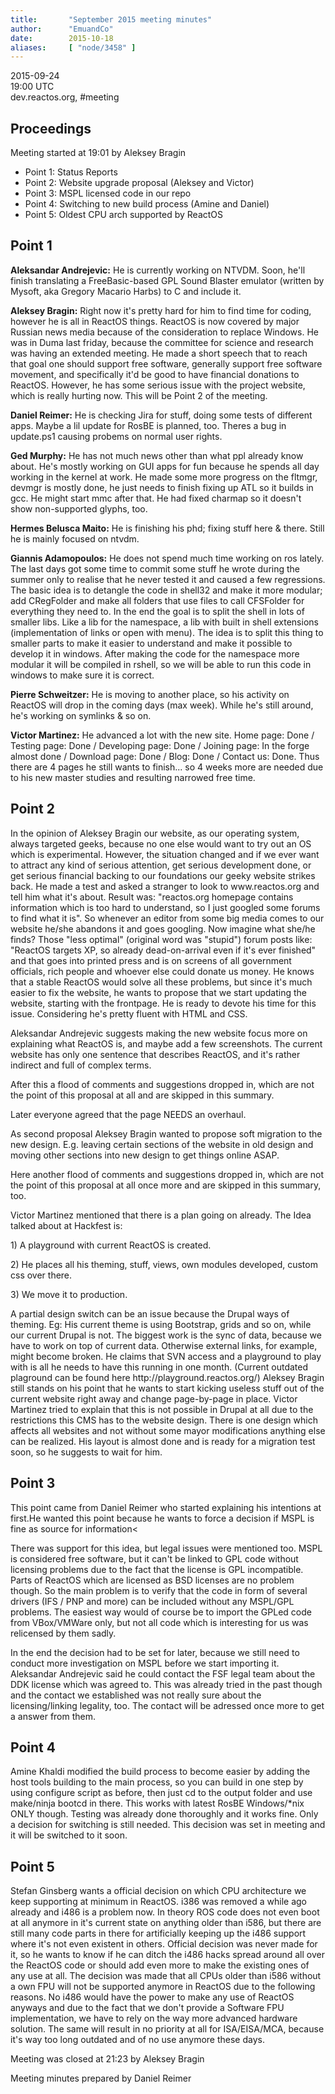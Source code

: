 ```yaml
---
title:       "September 2015 meeting minutes"
author:      "EmuandCo"
date:        2015-10-18
aliases:     [ "node/3458" ]
---
```


<p>2015-09-24<br />
	19:00 UTC<br />
	dev.reactos.org, #meeting</p>
<h2>Proceedings</h2>
<p>Meeting started at 19:01 by Aleksey Bragin</p>
<ul>
    <li>Point 1: Status Reports</li>
    <li>Point 2: Website upgrade proposal (Aleksey and Victor)</li>
    <li>Point 3: MSPL licensed code in our repo</li>
    <li>Point 4: Switching to new build process (Amine and Daniel)</li>
    <li>Point 5: Oldest CPU arch supported by ReactOS</li>
</ul>

<h2>Point 1</h2>

<p><b>Aleksandar Andrejevic:</b> He is currently working on NTVDM. Soon, he'll finish translating a FreeBasic-based GPL Sound Blaster emulator (written by Mysoft, aka Gregory Macario Harbs) to C and include it.</p>

<p><b>Aleksey Bragin:</b> Right now it's pretty hard for him to find time for coding, however he is all in ReactOS things. ReactOS is now covered by major Russian news media because of the consideration to replace Windows. He was in Duma last friday, because the committee for science and research was having an extended meeting. He made a short speech that to reach that goal one should support free software, generally support free software movement, and specifically it'd be good to have financial donations to ReactOS. However, he has some serious issue with the project website, which is really hurting now. This will be Point 2 of the meeting.</p>

<p><b>Daniel Reimer:</b> He is checking Jira for stuff, doing some tests of different apps. Maybe a lil update for RosBE is planned, too. Theres a bug in update.ps1 causing probems on normal user rights.</p>

<p><b>Ged Murphy:</b> He has not much news other than what ppl already know about. He's mostly working on GUI apps for fun because he spends all day working in the kernel at work. He made some more progress on the fltmgr, devmgr is mostly done, he just needs to finish fixing up ATL so it builds in gcc. He might start mmc after that. He had fixed charmap so it doesn't show non-supported glyphs, too.</p>

<p><b>Hermes Belusca Maito:</b> He is finishing his phd; fixing stuff here & there. Still he is mainly focused on ntvdm.</p>

<p><b>Giannis Adamopoulos:</b> He does not spend much time working on ros lately. The last days got some time to commit some stuff he wrote during the summer only to realise that he never tested it and caused a few regressions. The basic idea is to detangle the code in shell32 and make it more modular; add CRegFolder and make all folders that use files to call CFSFolder for everything they need to. In the end the goal is to split the shell in lots of smaller libs. Like a lib for the namespace, a lib with built in shell extensions (implementation of links or open with menu). The idea is to split this thing to smaller parts to make it easier to understand and make it possible to develop it in windows. After making the code for the namespace more modular it will be compiled in rshell, so we will be able to run this code in windows to make sure it is correct.</p>

<p><b>Pierre Schweitzer:</b> He is moving to another place, so his activity on ReactOS will drop in the coming days (max week). While he's still around, he's working on symlinks & so on.</p>

<p><b>Victor Martinez:</b> He advanced a lot with the new site. Home page: Done / Testing page: Done / Developing page: Done / Joining page: In the forge almost done / Download page: Done /  Blog: Done / Contact us: Done. Thus there are 4 pages he still wants to finish... so 4 weeks more are needed due to his new master studies and resulting narrowed free time.</p>

<h2>Point 2</h2>
<p>In the opinion of Aleksey Bragin our website, as our operating system, always targeted geeks, because no one else would want to try out an OS which is experimental. However, the situation changed and if we ever want to attract any kind of serious attention, get serious development done, or get serious financial backing to our foundations our geeky website strikes back. He made a test and asked a stranger to look to www.reactos.org and tell him what it's about. Result was: "reactos.org homepage contains information which is too hard to understand, so I just googled some forums to find what it is". So whenever an editor from some big media comes to our website he/she abandons it and goes googling. Now imagine what she/he finds? Those "less optimal" (original word was "stupid") forum posts like: "ReactOS targets XP, so already dead-on-arrival even if it's ever finished" and that goes into printed press and is on screens of all government officials, rich people and whoever else could donate us money. He knows that a stable ReactOS would solve all these problems, but since it's much easier to fix the website, he wants to propose that we start updating the website, starting with the frontpage. He is ready to devote his time for this issue. Considering he's pretty fluent with HTML and CSS.</p>
<p>Aleksandar Andrejevic suggests making the new website focus more on explaining what ReactOS is, and maybe add a few screenshots. The current website has only one sentence that describes ReactOS, and it's rather indirect and full of complex terms.</p>
<p>After this a flood of comments and suggestions dropped in, which are not the point of this proposal at all and are skipped in this summary.</p>
<p>Later everyone agreed that the page NEEDS an overhaul.</p>
<p>As second proposal Aleksey Bragin wanted to propose soft migration to the new design. E.g. leaving certain sections of the website in old design and moving other sections into new design to get things online ASAP.</p>
<p>Here another flood of comments and suggestions dropped in, which are not the point of this proposal at all once more and are skipped in this summary, too.</p>
<p>Victor Martinez mentioned that there is a plan going on already. The Idea talked about at Hackfest is:</p>
<p>1) A playground with current ReactOS is created.</p>
<p>2) He places all his theming, stuff, views, own modules developed, custom css over there.</p>
<p>3) We move it to production.</p>
<p>A partial design switch can be an issue because the Drupal ways of theming. Eg: His current theme is using Bootstrap, grids and so on, while our current Drupal is not. The biggest work is the sync of data, because we have to work on top of current data. Otherwise external links, for example, might become broken. He claims that SVN access and a playground to play with is all he needs to have this running in one month. (Current outdated plaground can be found here http://playground.reactos.org/) Aleksey Bragin still stands on his point that he wants to start kicking useless stuff out of the current website right away and change page-by-page in place. Victor Martinez tried to explain that this is not possible in Drupal at all due to the restrictions this CMS has to the website design. There is one design which affects all websites and not without some mayor modifications anything else can be realized. His layout is almost done and is ready for a migration test soon, so he suggests to wait for him.</p>

<h2>Point 3</h2>
<p>This point came from Daniel Reimer who started explaining his intentions at first.He wanted this point because he wants to force a decision if MSPL is fine as source for information<<integration in the ROS tree. Some say yes, some say no, but the reasoning behind it was nothing to be happy with yet. If you look at VirtualBox code from Oracle, they even relicensed the code they "lend" from the DDK examples etc. He thinks if this is legal and fine, we should take as much as we can. This code is 100% fine and we could use it instead of reinventing the wheel again and again which is less good with our recent manpower. And of course we can use it for debugging if the stuff does not work yet, because then we know for sure that it's ROS' fault and thus reach beta earlier maybe. He doesn't wanna hear now that it's evil because it's not *GPL Stallmanism or something like that, he wants opinions and maybe some legal stuff to investigate.</p>
<p>There was support for this idea, but legal issues were mentioned too. MSPL is considered free software, but it can't be linked to GPL code without licensing problems due to the fact that the license is GPL incompatible. Parts of ReactOS which are licensed as BSD licenses are no problem though. So the main problem is to verify that the code in form of several drivers (IFS / PNP and more) can be included without any MSPL/GPL problems. The easiest way would of course be to import the GPLed code from VBox/VMWare only, but not all code which is interesting for us was relicensed by them sadly.</p>
<p>In the end the decision had to be set for later, because we still need to conduct more investigation on MSPL before we start importing it. Aleksandar Andrejevic said he could contact the FSF legal team about the DDK license which was agreed to. This was already tried in the past though and the contact we established was not really sure about the licensing/linking legality, too. The contact will be adressed once more to get a answer from them.</p>

<h2>Point 4</h2>
<p>Amine Khaldi modified the build process to become easier by adding the host tools building to the main process, so you can build in one step by using configure script as before, then just cd to the output folder and use make/ninja bootcd in there. This works with latest RosBE Windows/*nix ONLY though. Testing was already done thoroughly and it works fine. Only a decision for switching is still needed. This decision was set in meeting and it will be switched to it soon.</p>

<h2>Point 5</h2>
<p>Stefan Ginsberg wants a official decision on which CPU architecture we keep supporting at minimum in ReactOS. i386 was removed a while ago already and i486 is a problem now. In theory ROS code does not even boot at all anymore in it's current state on anything older than i586, but there are still many code parts in there for artificially keeping up the i486 support where it's not even existent in others. Official decision was never made for it, so he wants to know if he can ditch the i486 hacks spread around all over the ReactOS code or should add even more to make the existing ones of any use at all. The decision was made that all CPUs older than i586 without a own FPU will not be supported anymore in ReactOS due to the following reasons. No i486 would have the power to make any use of ReactOS anyways and due to the fact that we don't provide a Software FPU implementation, we have to rely on the way more advanced hardware solution. The same will result in no priority at all for ISA/EISA/MCA, because it's way too long outdated and of no use anymore these days.</p>

<p>Meeting was closed at 21:23 by Aleksey Bragin</p>
<p>Meeting minutes prepared by Daniel Reimer</p>
